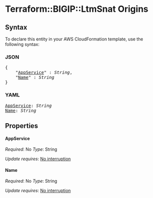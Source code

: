 # Terraform::BIGIP::LtmSnat Origins

## Syntax

To declare this entity in your AWS CloudFormation template, use the following syntax:

### JSON

<pre>
{
    "<a href="#appservice" title="AppService">AppService</a>" : <i>String</i>,
    "<a href="#name" title="Name">Name</a>" : <i>String</i>
}
</pre>

### YAML

<pre>
<a href="#appservice" title="AppService">AppService</a>: <i>String</i>
<a href="#name" title="Name">Name</a>: <i>String</i>
</pre>

## Properties

#### AppService

_Required_: No
_Type_: String

_Update requires_: [No interruption](https://docs.aws.amazon.com/AWSCloudFormation/latest/UserGuide/using-cfn-updating-stacks-update-behaviors.html#update-no-interrupt)

#### Name

_Required_: No
_Type_: String

_Update requires_: [No interruption](https://docs.aws.amazon.com/AWSCloudFormation/latest/UserGuide/using-cfn-updating-stacks-update-behaviors.html#update-no-interrupt)

